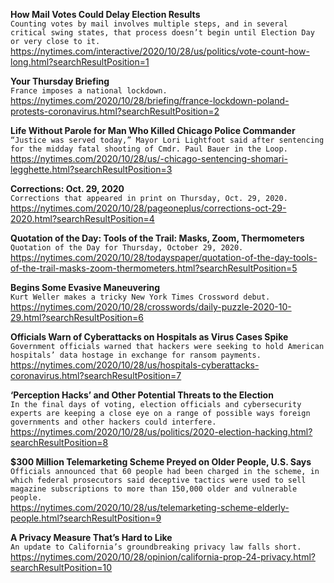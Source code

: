 **How Mail Votes Could Delay Election Results**\
`Counting votes by mail involves multiple steps, and in several critical swing states, that process doesn’t begin until Election Day or very close to it.`\
https://nytimes.com/interactive/2020/10/28/us/politics/vote-count-how-long.html?searchResultPosition=1

**Your Thursday Briefing**\
`France imposes a national lockdown.`\
https://nytimes.com/2020/10/28/briefing/france-lockdown-poland-protests-coronavirus.html?searchResultPosition=2

**Life Without Parole for Man Who Killed Chicago Police Commander**\
`“Justice was served today,” Mayor Lori Lightfoot said after sentencing for the midday fatal shooting of Cmdr. Paul Bauer in the Loop.`\
https://nytimes.com/2020/10/28/us/-chicago-sentencing-shomari-legghette.html?searchResultPosition=3

**Corrections: Oct. 29, 2020**\
`Corrections that appeared in print on Thursday, Oct. 29, 2020.`\
https://nytimes.com/2020/10/28/pageoneplus/corrections-oct-29-2020.html?searchResultPosition=4

**Quotation of the Day: Tools of the Trail: Masks, Zoom, Thermometers**\
`Quotation of the Day for Thursday, October 29, 2020.`\
https://nytimes.com/2020/10/28/todayspaper/quotation-of-the-day-tools-of-the-trail-masks-zoom-thermometers.html?searchResultPosition=5

**Begins Some Evasive Maneuvering**\
`Kurt Weller makes a tricky New York Times Crossword debut.`\
https://nytimes.com/2020/10/28/crosswords/daily-puzzle-2020-10-29.html?searchResultPosition=6

**Officials Warn of Cyberattacks on Hospitals as Virus Cases Spike**\
`Government officials warned that hackers were seeking to hold American hospitals’ data hostage in exchange for ransom payments.`\
https://nytimes.com/2020/10/28/us/hospitals-cyberattacks-coronavirus.html?searchResultPosition=7

**‘Perception Hacks’ and Other Potential Threats to the Election**\
`In the final days of voting, election officials and cybersecurity experts are keeping a close eye on a range of possible ways foreign governments and other hackers could interfere.`\
https://nytimes.com/2020/10/28/us/politics/2020-election-hacking.html?searchResultPosition=8

**$300 Million Telemarketing Scheme Preyed on Older People, U.S. Says**\
`Officials announced that 60 people had been charged in the scheme, in which federal prosecutors said deceptive tactics were used to sell magazine subscriptions to more than 150,000 older and vulnerable people.`\
https://nytimes.com/2020/10/28/us/telemarketing-scheme-elderly-people.html?searchResultPosition=9

**A Privacy Measure That’s Hard to Like**\
`An update to California’s groundbreaking privacy law falls short.`\
https://nytimes.com/2020/10/28/opinion/california-prop-24-privacy.html?searchResultPosition=10

